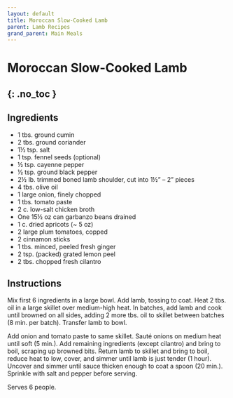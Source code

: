 ```yaml
---
layout: default
title: Moroccan Slow-Cooked Lamb
parent: Lamb Recipes
grand_parent: Main Meals
---
```


# Moroccan Slow-Cooked Lamb
{: .no_toc }
---

## Ingredients
<ul>
	<li>1 tbs. ground cumin</li>
	<li>2 tbs. ground coriander</li>
	<li>1½ tsp. salt</li>
	<li>1 tsp. fennel seeds (optional)</li>
	<li>½ tsp. cayenne pepper</li>
	<li>½ tsp. ground black pepper</li>
	<li>2½ lb. trimmed boned lamb shoulder, cut into 1½” – 2” pieces</li>
	<li>4 tbs. olive oil</li>
	<li>1 large onion, finely chopped</li>
	<li>1 tbs. tomato paste</li>
	<li>2 c. low-salt chicken broth</li>
	<li>One 15½ oz can garbanzo beans drained</li>
	<li>1 c. dried apricots (~ 5 oz)</li>
	<li>2 large plum tomatoes, copped</li>
	<li>2 cinnamon sticks</li>
	<li>1 tbs. minced, peeled fresh ginger</li>
	<li>2 tsp. (packed) grated lemon peel</li>
	<li>2 tbs. chopped fresh cilantro</li>
</ul>

## Instructions
Mix first 6 ingredients in a large bowl. Add lamb, tossing to coat. Heat 2 tbs. oil in a large skillet over medium-high heat. In batches, add lamb and cook until browned on all sides, adding 2 more tbs. oil to skillet between batches (8 min. per batch). Transfer lamb to bowl.

Add onion and tomato paste to same skillet. Sauté onions on medium heat until soft (5 min.). Add remaining ingredients (except cilantro) and bring to boil, scraping up browned bits. Return lamb to skillet and bring to boil, reduce heat to low, cover, and simmer until lamb is just tender (1 hour). Uncover and simmer until sauce thicken enough to coat a spoon (20 min.). Sprinkle with salt and pepper before serving.

Serves 6 people.